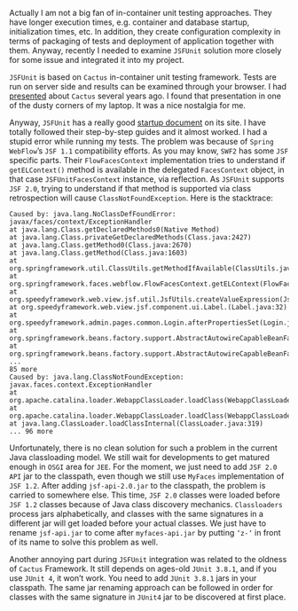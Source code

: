 Actually I am not a big fan of in-container unit testing approaches. They have longer execution times, e.g. container and 
database startup, initialization times, etc. In addition, they create configuration complexity in terms of packaging of 
tests and deployment of application together with them. Anyway, recently I needed to examine `JSFUnit` solution more 
closely for some issue and integrated it into my project.

`JSFUnit` is based on `Cactus` in-container unit testing framework. Tests are run on server side and results can be 
examined through your browser. I had [presented](20050520_cactus-xor-mocks-or-cactus-and-mocks.md) about `Cactus` several 
years ago. I found that presentation in one of the 
dusty corners of my laptop. It was a nice nostalgia for me.

Anyway, `JSFUnit` has a really good [startup document](https://jsfunit.jboss.org/gettingstarted.html) on its site. I 
have totally followed their step-by-step guides and 
it almost worked. I had a stupid error while running my tests. The problem was because of `Spring WebFlow`’s `JSF 1.1` 
compatibility efforts. As you may know, `SWF2` has some `JSF` specific parts. Their `FlowFacesContext` implementation 
tries to understand if `getELContext()` method is available in the delegated `FacesContext` object, in that case 
`JSFUnitFacesContext` instance, via reflection. As `JSFUnit` supports `JSF 2.0`, trying to understand if that method is 
supported via class retrospection will cause `ClassNotFoundException`. Here is the stacktrace:

```
Caused by: java.lang.NoClassDefFoundError: javax/faces/context/ExceptionHandler 
at java.lang.Class.getDeclaredMethods0(Native Method) 
at java.lang.Class.privateGetDeclaredMethods(Class.java:2427) 
at java.lang.Class.getMethod0(Class.java:2670) 
at java.lang.Class.getMethod(Class.java:1603) 
at org.springframework.util.ClassUtils.getMethodIfAvailable(ClassUtils.java:549) 
at org.springframework.faces.webflow.FlowFacesContext.getELContext(FlowFacesContext.java:97) 
at org.speedyframework.web.view.jsf.util.JsfUtils.createValueExpression(JsfUtils.java:45) 
at org.speedyframework.web.view.jsf.component.ui.Label.(Label.java:32) 
at org.speedyframework.admin.pages.common.Login.afterPropertiesSet(Login.java:40) 
at org.springframework.beans.factory.support.AbstractAutowireCapableBeanFactory.invokeInitMethods(AbstractAutowireCapableBeanFactory.java:1369) 
at org.springframework.beans.factory.support.AbstractAutowireCapableBeanFactory.initializeBean(AbstractAutowireCapableBeanFactory.java:1335) 
... 
85 more 
Caused by: java.lang.ClassNotFoundException: javax.faces.context.ExceptionHandler 
at org.apache.catalina.loader.WebappClassLoader.loadClass(WebappClassLoader.java:1360) 
at org.apache.catalina.loader.WebappClassLoader.loadClass(WebappClassLoader.java:1206) 
at java.lang.ClassLoader.loadClassInternal(ClassLoader.java:319) 
... 96 more
```

Unfortunately, there is no clean solution for such a problem in the current Java classloading model. We still wait for 
developments to get matured enough in `OSGI` area for `JEE`. For the moment, we just need to add `JSF 2.0 API` jar to the 
classpath, even though we still use `MyFaces` implementation of `JSF 1.2`. After adding `jsf-api-2.0.jar` to the classpath, 
the problem is carried to somewhere else. This time, `JSF 2.0` classes were loaded before `JSF 1.2` classes because of 
Java class discovery mechanics. `Classloaders` process jars alphabetically, and classes with the same signatures in a 
different jar will get loaded before your actual classes. We just have to rename `jsf-api.jar` to come after `myfaces-api.jar` 
by putting `‘z-‘` in front of its name to solve this problem as well.

Another annoying part during `JSFUnit` integration was related to the oldness of `Cactus` Framework. It still depends on 
ages-old `JUnit 3.8.1`, and if you use `JUnit 4`, it won’t work. You need to add `JUnit 3.8.1` jars in your classpath. 
The same jar renaming approach can be followed in order for classes with the same signature in `JUnit4` jar to be 
discovered at first place.
